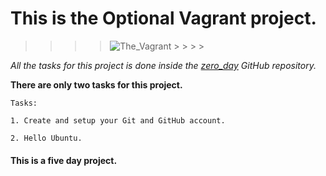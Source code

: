 # This is the Optional Vagrant project.

> > > > ![The_Vagrant](https://user-images.githubusercontent.com/106796019/174551243-a0465de9-333a-437e-828b-072c30203d7f.jpg) > > > > 

*All the tasks for this project is done inside the [zero_day](https://github.com/Simon-Michael/zero_day) GitHub repository.*

**There are only two tasks for this project.**
~~~~
Tasks:

1. Create and setup your Git and GitHub account.

2. Hello Ubuntu.
~~~~

#### This is a five day project. ####
